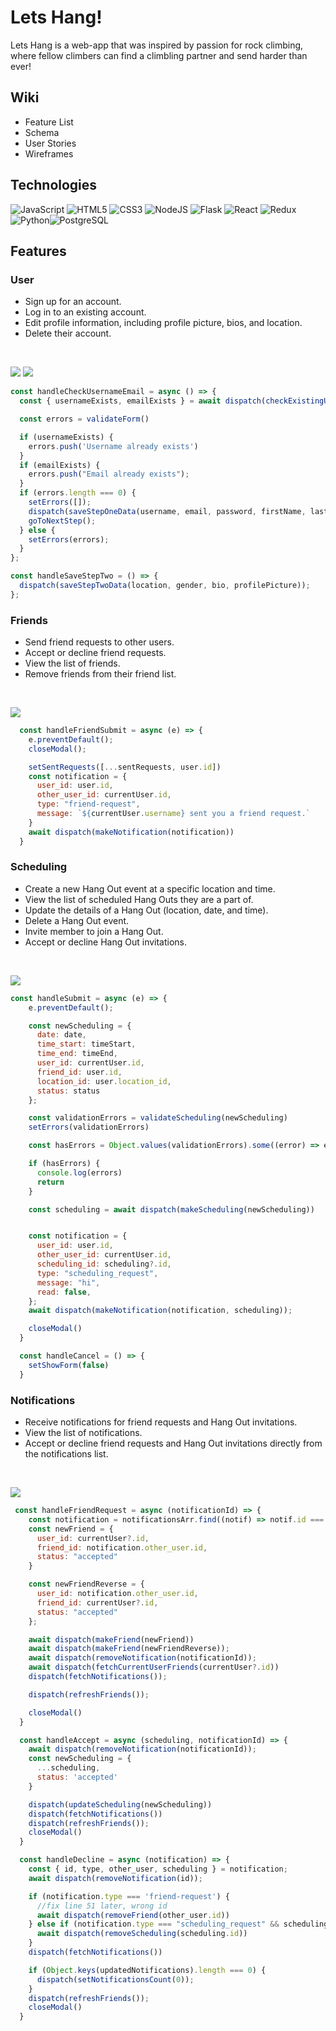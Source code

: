 # Lets Hang!

Lets Hang is a web-app that was inspired by passion for rock climbing, where fellow climbers can find a climbling partner and send harder than ever!

## Wiki
* Feature List
* Schema
* User Stories
* Wireframes

## Technologies
![JavaScript](https://img.shields.io/badge/javascript-%23323330.svg?style=for-the-badge&logo=javascript&logoColor=%23F7DF1E) ![HTML5](https://img.shields.io/badge/html5-%23E34F26.svg?style=for-the-badge&logo=html5&logoColor=white) ![CSS3](https://img.shields.io/badge/css3-%231572B6.svg?style=for-the-badge&logo=css3&logoColor=white) ![NodeJS](https://img.shields.io/badge/node.js-6DA55F?style=for-the-badge&logo=node.js&logoColor=white) ![Flask](https://img.shields.io/badge/Flask-%23404d59.svg?style=for-the-badge&logo=flask&logoColor=%2361DAFB) ![React](https://img.shields.io/badge/react-%2320232a.svg?style=for-the-badge&logo=react&logoColor=%2361DAFB) ![Redux](https://img.shields.io/badge/redux-%23593d88.svg?style=for-the-badge&logo=redux&logoColor=white)![Python](https://img.shields.io/badge/Python-3776AB?style=for-the-badge&logo=python&logoColor=white)![PostgreSQL](https://img.shields.io/badge/PostgreSQL-316192?style=for-the-badge&logo=postgresql&logoColor=white)

## Features

### User
* Sign up for an account.
* Log in to an existing account.
* Edit profile information, including profile picture, bios, and location.
* Delete their account.

<br/>

![](https://github.com/AntonHDo/lets_hang_project/blob/main/assets/CreateUser2.gif?raw=true)
![](https://github.com/AntonHDo/lets_hang_project/blob/main/assets/createUser.gif?raw=true)
```javascript
const handleCheckUsernameEmail = async () => {
  const { usernameExists, emailExists } = await dispatch(checkExistingUsernameEmail(username, email));

  const errors = validateForm()

  if (usernameExists) {
    errors.push('Username already exists')
  }
  if (emailExists) {
    errors.push("Email already exists");
  }
  if (errors.length === 0) {
    setErrors([]);
    dispatch(saveStepOneData(username, email, password, firstName, lastName, dateOfBirth));
    goToNextStep();
  } else {
    setErrors(errors);
  }
};

const handleSaveStepTwo = () => {
  dispatch(saveStepTwoData(location, gender, bio, profilePicture));
};
```

### Friends
* Send friend requests to other users.
* Accept or decline friend requests.
* View the list of friends.
* Remove friends from their friend list.

<br/>

![](https://github.com/AntonHDo/lets_hang_project/blob/main/assets/Friends.gif?raw=true)

```javascript
  const handleFriendSubmit = async (e) => {
    e.preventDefault();
    closeModal();

    setSentRequests([...sentRequests, user.id])
    const notification = {
      user_id: user.id,
      other_user_id: currentUser.id,
      type: "friend-request",
      message: `${currentUser.username} sent you a friend request.`
    }
    await dispatch(makeNotification(notification))
  }
 ```

### Scheduling
* Create a new Hang Out event at a specific location and time.
* View the list of scheduled Hang Outs they are a part of.
* Update the details of a Hang Out (location, date, and time).
* Delete a Hang Out event.
* Invite member to join a Hang Out.
* Accept or decline Hang Out invitations.

<br/>

![](https://github.com/AntonHDo/lets_hang_project/blob/main/assets/scheduling.gif?raw=true)


```javascript
const handleSubmit = async (e) => {
    e.preventDefault();

    const newScheduling = {
      date: date,
      time_start: timeStart,
      time_end: timeEnd,
      user_id: currentUser.id,
      friend_id: user.id,
      location_id: user.location_id,
      status: status
    };

    const validationErrors = validateScheduling(newScheduling)
    setErrors(validationErrors)

    const hasErrors = Object.values(validationErrors).some((error) => error !== "");

    if (hasErrors) {
      console.log(errors)
      return
    }

    const scheduling = await dispatch(makeScheduling(newScheduling))


    const notification = {
      user_id: user.id,
      other_user_id: currentUser.id,
      scheduling_id: scheduling?.id,
      type: "scheduling_request",
      message: "hi",
      read: false,
    };
    await dispatch(makeNotification(notification, scheduling));

    closeModal()
  }

  const handleCancel = () => {
    setShowForm(false)
  }
  ```

### Notifications
* Receive notifications for friend requests and Hang Out invitations.
* View the list of notifications.
* Accept or decline friend requests and Hang Out invitations directly from the notifications list.

<br/>

![](https://github.com/AntonHDo/lets_hang_project/blob/main/assets/notificaitons.gif?raw=true)

```javascript
 const handleFriendRequest = async (notificationId) => {
    const notification = notificationsArr.find((notif) => notif.id === notificationId);
    const newFriend = {
      user_id: currentUser?.id,
      friend_id: notification.other_user.id,
      status: "accepted"
    }

    const newFriendReverse = {
      user_id: notification.other_user.id,
      friend_id: currentUser?.id,
      status: "accepted"
    };

    await dispatch(makeFriend(newFriend))
    await dispatch(makeFriend(newFriendReverse));
    await dispatch(removeNotification(notificationId));
    await dispatch(fetchCurrentUserFriends(currentUser?.id))
    dispatch(fetchNotifications());

    dispatch(refreshFriends());

    closeModal()
  }

  const handleAccept = async (scheduling, notificationId) => {
    await dispatch(removeNotification(notificationId));
    const newScheduling = {
      ...scheduling,
      status: 'accepted'
    }

    dispatch(updateScheduling(newScheduling))
    dispatch(fetchNotifications())
    dispatch(refreshFriends());
    closeModal()
  }

  const handleDecline = async (notification) => {
    const { id, type, other_user, scheduling } = notification;
    await dispatch(removeNotification(id));

    if (notification.type === 'friend-request') {
      //fix line 51 later, wrong id
      await dispatch(removeFriend(other_user.id))
    } else if (notification.type === "scheduling_request" && scheduling) {
      await dispatch(removeScheduling(scheduling.id))
    }
    dispatch(fetchNotifications())

    if (Object.keys(updatedNotifications).length === 0) {
      dispatch(setNotificationsCount(0));
    }
    dispatch(refreshFriends());
    closeModal()
  }
  ```
